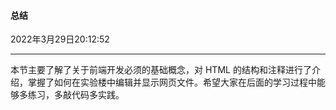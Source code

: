 #### 总结

2022年3月29日20:12:52

---

本节主要了解了关于前端开发必须的基础概念，对 HTML 的结构和注释进行了介绍，掌握了如何在实验楼中编辑并显示网页文件。希望大家在后面的学习过程中能够多练习，多敲代码多实践。